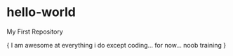 # hello-world
My First Repository

{
  I am awesome at everything i do except coding... for now... 
  noob training
}
